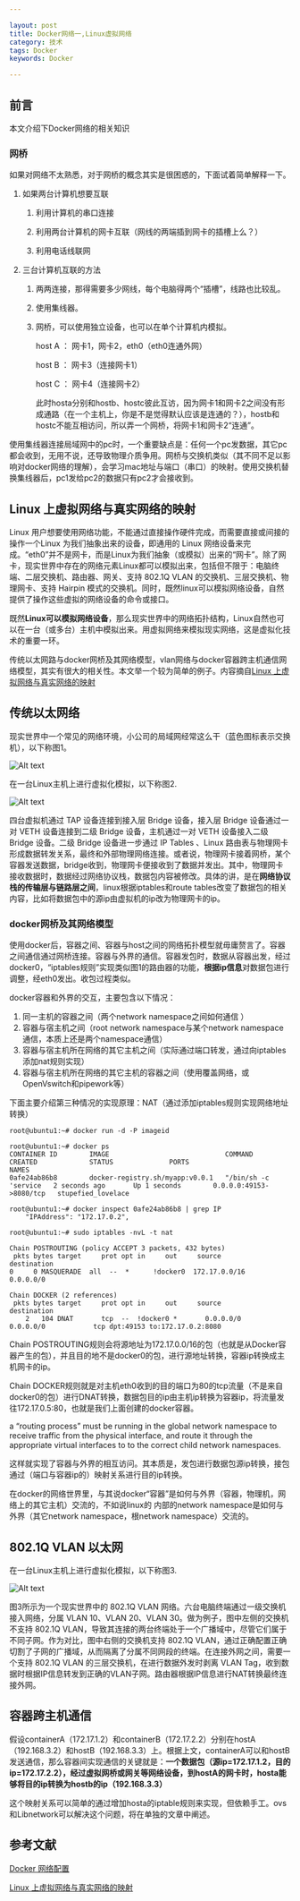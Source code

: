 ```yaml
---

layout: post
title: Docker网络一,Linux虚拟网络
category: 技术
tags: Docker
keywords: Docker

---
```


## 前言

本文介绍下Docker网络的相关知识

### 网桥

如果对网络不太熟悉，对于网桥的概念其实是很困惑的，下面试着简单解释一下。

1. 如果两台计算机想要互联

    1. 利用计算机的串口连接

    2. 利用两台计算机的网卡互联（网线的两端插到网卡的插槽上么？）

    3. 利用电话线联网

2. 三台计算机互联的方法

    1. 两两连接，那得需要多少网线，每个电脑得两个“插槽”，线路也比较乱。
    
    2. 使用集线器。

    3. 网桥，可以使用独立设备，也可以在单个计算机内模拟。

        host A ： 网卡1，网卡2，eth0（eth0连通外网）
    
        host B ： 网卡3（连接网卡1）
    
        host C ： 网卡4（连接网卡2）

        此时hosta分别和hostb、hostc彼此互访，因为网卡1和网卡2之间没有形成通路（在一个主机上，你是不是觉得默认应该是连通的？），hostb和hostc不能互相访问，所以弄一个网桥，将网卡1和网卡2“连通”。
        
使用集线器连接局域网中的pc时，一个重要缺点是：任何一个pc发数据，其它pc都会收到，无用不说，还导致物理介质争用。网桥与交换机类似（其不同不足以影响对docker网络的理解），会学习mac地址与端口（串口）的映射。使用交换机替换集线器后，pc1发给pc2的数据只有pc2才会接收到。

## Linux 上虚拟网络与真实网络的映射

Linux 用户想要使用网络功能，不能通过直接操作硬件完成，而需要直接或间接的操作一个Linux 为我们抽象出来的设备，即通用的 Linux 网络设备来完成。“eth0”并不是网卡，而是Linux为我们抽象（或模拟）出来的“网卡”。除了网卡，现实世界中存在的网络元素Linux都可以模拟出来，包括但不限于：电脑终端、二层交换机、路由器、网关、支持 802.1Q VLAN 的交换机、三层交换机、物理网卡、支持 Hairpin 模式的交换机。同时，既然linux可以模拟网络设备，自然提供了操作这些虚拟的网络设备的命令或接口。

既然**Linux可以模拟网络设备**，那么现实世界中的网络拓扑结构，Linux自然也可以在一台（或多台）主机中模拟出来。用虚拟网络来模拟现实网络，这是虚拟化技术的重要一环。

传统以太网路与docker网桥及其网络模型，vlan网络与docker容器跨主机通信网络模型，其实有很大的相关性。本文举一个较为简单的例子。内容摘自[Linux 上虚拟网络与真实网络的映射][]

## 传统以太网络

现实世界中一个常见的网络环境，小公司的局域网经常这么干（蓝色图标表示交换机），以下称图1。

![Alt text](/public/upload/docker/traditional_lan_architecture.jpg)

在一台Linux主机上进行虚拟化模拟，以下称图2.

![Alt text](/public/upload/docker/virtual_lan_architecture.jpg)

四台虚拟机通过 TAP 设备连接到接入层 Bridge 设备，接入层 Bridge 设备通过一对 VETH 设备连接到二级 Bridge 设备，主机通过一对 VETH 设备接入二级 Bridge 设备。二级 Bridge 设备进一步通过 IP Tables 、Linux 路由表与物理网卡形成数据转发关系，最终和外部物理网络连接。或者说，物理网卡接着网桥，某个容器发送数据，bridge收到，物理网卡便接收到了数据并发出。其中，物理网卡接收数据时，数据经过网络协议栈，数据包内容被修改。具体的讲，是在**网络协议栈的传输层与链路层之间**，linux根据iptables和route tables改变了数据包的相关内容，比如将数据包中的源ip由虚拟机的ip改为物理网卡的ip。

### docker网桥及其网络模型

使用docker后，容器之间、容器与host之间的网络拓扑模型就毋庸赘言了。容器之间通信通过网桥连接。容器与外界的通信。容器发包时，数据从容器出发，经过docker0，“iptables规则”实现类似图1的路由器的功能，**根据ip信息**对数据包进行调整，经eth0发出。收包过程类似。

docker容器和外界的交互，主要包含以下情况：

1. 同一主机的容器之间（两个network namespace之间如何通信 ）
2. 容器与宿主机之间（root network namespace与某个network namespace通信，本质上还是两个namespace通信）
3. 容器与宿主机所在网络的其它主机之间（实际通过端口转发，通过向iptables添加nat规则实现）
4. 容器与宿主机所在网络的其它主机的容器之间（使用覆盖网络，或OpenVswitch和pipework等）

下面主要介绍第三种情况的实现原理：NAT（通过添加iptables规则实现网络地址转换）


    root@ubuntu1:~# docker run -d -P imageid
    
    root@ubuntu1:~# docker ps
    CONTAINER ID        IMAGE                             COMMAND                CREATED             STATUS              PORTS                     NAMES
    0afe24ab86b8        docker-registry.sh/myapp:v0.0.1   "/bin/sh -c 'service   2 seconds ago       Up 1 seconds        0.0.0.0:49153->8080/tcp   stupefied_lovelace
    
    root@ubuntu1:~# docker inspect 0afe24ab86b8 | grep IP
        "IPAddress": "172.17.0.2",

    root@ubuntu1:~# sudo iptables -nvL -t nat
    
    Chain POSTROUTING (policy ACCEPT 3 packets, 432 bytes)
     pkts bytes target     prot opt in     out     source               destination
    0     0 MASQUERADE  all  --  *      !docker0  172.17.0.0/16        0.0.0.0/0

    Chain DOCKER (2 references)
     pkts bytes target     prot opt in     out     source               destination
        2   104 DNAT       tcp  --  !docker0 *       0.0.0.0/0            0.0.0.0/0            tcp dpt:49153 to:172.17.0.2:8080

Chain POSTROUTING规则会将源地址为172.17.0.0/16的包（也就是从Docker容器产生的包），并且目的地不是docker0的包，进行源地址转换，容器ip转换成主机网卡的ip。

Chain DOCKER规则就是对主机eth0收到的目的端口为80的tcp流量（不是来自docker0的包）进行DNAT转换，数据包目的ip由主机ip转换为容器ip，将流量发往172.17.0.5:80，也就是我们上面创建的docker容器。

a “routing process” must be running in the global network namespace to receive traffic from the physical interface, and route it through the appropriate virtual interfaces to to the correct child network namespaces. 

这样就实现了容器与外界的相互访问。其本质是，发包进行数据包源ip转换，接包通过（端口与容器ip的）映射关系进行目的ip转换。

在docker的网络世界里，与其说docker“容器”是如何与外界（容器，物理机，网络上的其它主机）交流的，不如说linux的 内部的network namespace是如何与外界（其它network namespace，根network namespace）交流的。

## 802.1Q VLAN 以太网

在一台Linux主机上进行虚拟化模拟，以下称图3.

![Alt text](/public/upload/docker/traditional_vlan_architecture.jpg)

图3所示为一个现实世界中的 802.1Q VLAN 网络。六台电脑终端通过一级交换机接入网络，分属 VLAN 10、VLAN 20、VLAN 30。做为例子，图中左侧的交换机不支持 802.1Q VLAN，导致其连接的两台终端处于一个广播域中，尽管它们属于不同子网。作为对比，图中右侧的交换机支持 802.1Q VLAN，通过正确配置正确切割了子网的广播域，从而隔离了分属不同网段的终端。在连接外网之间，需要一个支持 802.1Q VLAN 的三层交换机，在进行数据外发时剥离 VLAN Tag，收到数据时根据IP信息转发到正确的VLAN子网。路由器根据IP信息进行NAT转换最终连接外网。

## 容器跨主机通信

假设containerA（172.17.1.2）和containerB（172.17.2.2）分别在hostA（192.168.3.2）和hostB（192.168.3.3）上。根据上文，containerA可以和hostB发送通信，那么容器间实现通信的关键就是：**一个数据包（源ip=172.17.1.2，目的ip=172.17.2.2），经过虚拟网桥或网关等网络设备，到hostA的网卡时，hosta能够将目的ip转换为hostb的ip（192.168.3.3）**

这个映射关系可以简单的通过增加hosta的iptable规则来实现，但依赖手工。ovs和Libnetwork可以解决这个问题，将在单独的文章中阐述。
    
## 参考文献

[Docker 网络配置][]

[Linux 上虚拟网络与真实网络的映射][]

[Docker 网络配置]: http://www.oschina.net/translate/docker-network-configuration
[Linux 上的基础网络设备详解]: https://www.ibm.com/developerworks/cn/linux/1310_xiawc_networkdevice/
[Linux 上虚拟网络与真实网络的映射]: https://www.ibm.com/developerworks/cn/linux/1312_xiawc_linuxvirtnet/